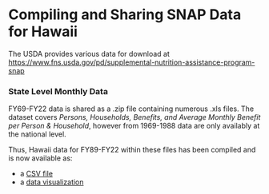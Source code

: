 # Compiling and Sharing SNAP Data for Hawaii

The USDA provides various data for download at https://www.fns.usda.gov/pd/supplemental-nutrition-assistance-program-snap

### State Level Monthly Data 
FY69-FY22 data is shared as a .zip file containing numerous .xls files. 
The dataset covers *Persons, Households, Benefits, and Average Monthly Benefit per Person & Household*, however from 1969-1988 data are only availably at the national level. 

Thus, Hawaii data for FY89-FY22 within these files has been compiled and is now available as:
- a [CSV file](https://github.com/supersistence/Hawaii-SNAP/blob/main/Data/SNAP%20FY%2089-22.csv)
- a [data visualization](https://public.tableau.com/views/SNAP_16192081784540/1988-2022MonthlySNAPData?:language=en-US&:display_count=n&:origin=viz_share_link)

